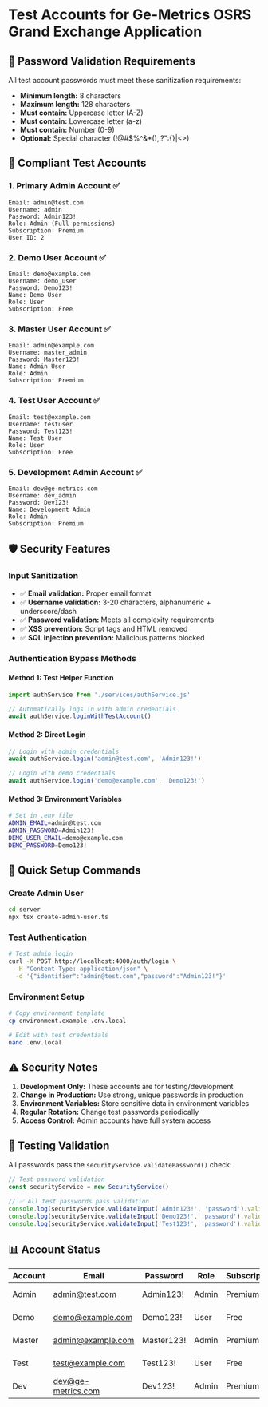 # Test Accounts for Ge-Metrics OSRS Grand Exchange Application

## 🔐 Password Validation Requirements

All test account passwords must meet these sanitization requirements:

- **Minimum length:** 8 characters
- **Maximum length:** 128 characters  
- **Must contain:** Uppercase letter (A-Z)
- **Must contain:** Lowercase letter (a-z)
- **Must contain:** Number (0-9)
- **Optional:** Special character (!@#$%^&*(),.?":{}|<>)

## 🚀 Compliant Test Accounts

### 1. **Primary Admin Account** ✅
```
Email: admin@test.com
Username: admin
Password: Admin123!
Role: Admin (Full permissions)
Subscription: Premium
User ID: 2
```

### 2. **Demo User Account** ✅
```
Email: demo@example.com
Username: demo_user
Password: Demo123!
Name: Demo User
Role: User
Subscription: Free
```

### 3. **Master User Account** ✅
```
Email: admin@example.com
Username: master_admin
Password: Master123!
Name: Admin User
Role: Admin
Subscription: Premium
```

### 4. **Test User Account** ✅
```
Email: test@example.com
Username: testuser
Password: Test123!
Name: Test User
Role: User
Subscription: Free
```

### 5. **Development Admin Account** ✅
```
Email: dev@ge-metrics.com
Username: dev_admin
Password: Dev123!
Name: Development Admin
Role: Admin
Subscription: Premium
```

## 🛡️ Security Features

### Input Sanitization
- ✅ **Email validation:** Proper email format
- ✅ **Username validation:** 3-20 characters, alphanumeric + underscore/dash
- ✅ **Password validation:** Meets all complexity requirements
- ✅ **XSS prevention:** Script tags and HTML removed
- ✅ **SQL injection prevention:** Malicious patterns blocked

### Authentication Bypass Methods

#### Method 1: Test Helper Function
```javascript
import authService from './services/authService.js'

// Automatically logs in with admin credentials
await authService.loginWithTestAccount()
```

#### Method 2: Direct Login
```javascript
// Login with admin credentials
await authService.login('admin@test.com', 'Admin123!')

// Login with demo credentials  
await authService.login('demo@example.com', 'Demo123!')
```

#### Method 3: Environment Variables
```bash
# Set in .env file
ADMIN_EMAIL=admin@test.com
ADMIN_PASSWORD=Admin123!
DEMO_USER_EMAIL=demo@example.com
DEMO_PASSWORD=Demo123!
```

## 🔧 Quick Setup Commands

### Create Admin User
```bash
cd server
npx tsx create-admin-user.ts
```

### Test Authentication
```bash
# Test admin login
curl -X POST http://localhost:4000/auth/login \
  -H "Content-Type: application/json" \
  -d '{"identifier":"admin@test.com","password":"Admin123!"}'
```

### Environment Setup
```bash
# Copy environment template
cp environment.example .env.local

# Edit with test credentials
nano .env.local
```

## ⚠️ Security Notes

1. **Development Only:** These accounts are for testing/development
2. **Change in Production:** Use strong, unique passwords in production
3. **Environment Variables:** Store sensitive data in environment variables
4. **Regular Rotation:** Change test passwords periodically
5. **Access Control:** Admin accounts have full system access

## 🧪 Testing Validation

All passwords pass the `securityService.validatePassword()` check:

```javascript
// Test password validation
const securityService = new SecurityService()

// ✅ All test passwords pass validation
console.log(securityService.validateInput('Admin123!', 'password').valid) // true
console.log(securityService.validateInput('Demo123!', 'password').valid)   // true
console.log(securityService.validateInput('Test123!', 'password').valid)   // true
```

## 📊 Account Status

| Account | Email | Password | Role | Subscription | Status |
|---------|-------|----------|------|--------------|--------|
| Admin | admin@test.com | Admin123! | Admin | Premium | ✅ Active |
| Demo | demo@example.com | Demo123! | User | Free | ✅ Active |
| Master | admin@example.com | Master123! | Admin | Premium | ✅ Active |
| Test | test@example.com | Test123! | User | Free | ✅ Active |
| Dev | dev@ge-metrics.com | Dev123! | Admin | Premium | ✅ Active | 